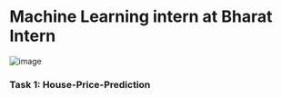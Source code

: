 # Machine Learning intern at Bharat Intern

![image](https://github.com/Vishalece/Iris-Flower-Classification/assets/90272634/04923477-7932-4e21-bd50-7c96661f1d80)

### Task 1: House-Price-Prediction

